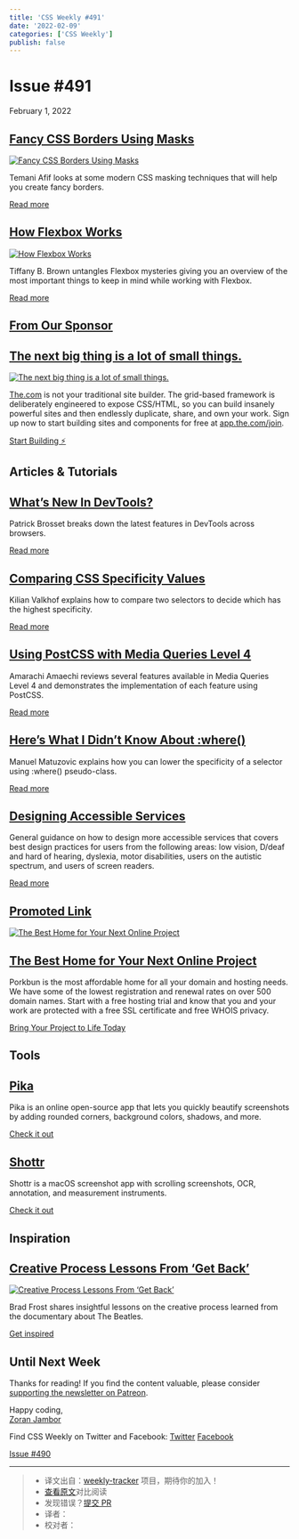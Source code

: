 ```yaml
---
title: 'CSS Weekly #491'
date: '2022-02-09'
categories: ['CSS Weekly']
publish: false
---
```

Issue #491
==========

February 1, 2022

[Fancy CSS Borders Using Masks](https://css-tricks.com/css-borders-using-masks/?utm_source=CSS-Weekly&utm_campaign=Issue-491&utm_medium=web)
--------------------------------------------------------------------------------------------------------------------------------------------

[![Fancy CSS Borders Using Masks](https://css-weekly.com/wp-content/uploads/2022/02/css-borders-using-masks.png)](https://css-tricks.com/css-borders-using-masks/?utm_source=CSS-Weekly&utm_campaign=Issue-491&utm_medium=web)

Temani Afif looks at some modern CSS masking techniques that will help you create fancy borders.

[Read more](https://css-tricks.com/css-borders-using-masks/?utm_source=CSS-Weekly&utm_campaign=Issue-491&utm_medium=web)

[How Flexbox Works](https://tiffanybbrown.com/2022/01/how-does-flexbox-work/index.html?utm_source=CSS-Weekly&utm_campaign=Issue-491&utm_medium=web)
---------------------------------------------------------------------------------------------------------------------------------------------------

[![How Flexbox Works](https://css-weekly.com/wp-content/uploads/2022/02/how-does-flexbox-work.png)](https://tiffanybbrown.com/2022/01/how-does-flexbox-work/index.html?utm_source=CSS-Weekly&utm_campaign=Issue-491&utm_medium=web)

Tiffany B. Brown untangles Flexbox mysteries giving you an overview of the most important things to keep in mind while working with Flexbox.

[Read more](https://tiffanybbrown.com/2022/01/how-does-flexbox-work/index.html?utm_source=CSS-Weekly&utm_campaign=Issue-491&utm_medium=web)

[From Our Sponsor](https://css-weekly.com/advertise)
----------------------------------------------------

[The next big thing is a lot of small things.](https://cssw.io/the-next-big-thing)
----------------------------------------------------------------------------------

[![The next big thing is a lot of small things.](https://css-weekly.com/wp-content/uploads/2022/02/the-next-big-thing-is-a-lot-of-small-things.png)](https://cssw.io/the-next-big-thing)

[The.com](https://cssw.io/the-next-big-thing) is not your traditional site builder. The grid-based framework is deliberately engineered to expose CSS/HTML, so you can build insanely powerful sites and then endlessly duplicate, share, and own your work. Sign up now to start building sites and components for free at [app.the.com/join](https://cssw.io/the-com-join).

[Start Building ⚡](https://cssw.io/the-next-big-thing)

Articles & Tutorials
--------------------

[What’s New In DevTools?](https://www.smashingmagazine.com/2022/01/devtools-updates-2022/?utm_source=CSS-Weekly&utm_campaign=Issue-491&utm_medium=web)
------------------------------------------------------------------------------------------------------------------------------------------------------

Patrick Brosset breaks down the latest features in DevTools across browsers.

[Read more](https://www.smashingmagazine.com/2022/01/devtools-updates-2022/?utm_source=CSS-Weekly&utm_campaign=Issue-491&utm_medium=web)

[Comparing CSS Specificity Values](https://kilianvalkhof.com/2022/css-html/comparing-css-specificity-values/?utm_source=CSS-Weekly&utm_campaign=Issue-491&utm_medium=web)
-------------------------------------------------------------------------------------------------------------------------------------------------------------------------

Kilian Valkhof explains how to compare two selectors to decide which has the highest specificity.

[Read more](https://kilianvalkhof.com/2022/css-html/comparing-css-specificity-values/?utm_source=CSS-Weekly&utm_campaign=Issue-491&utm_medium=web)

[Using PostCSS with Media Queries Level 4](https://blog.logrocket.com/using-postcss-media-queries-level4/?utm_source=CSS-Weekly&utm_campaign=Issue-491&utm_medium=web)
----------------------------------------------------------------------------------------------------------------------------------------------------------------------

Amarachi Amaechi reviews several features available in Media Queries Level 4 and demonstrates the implementation of each feature using PostCSS.

[Read more](https://blog.logrocket.com/using-postcss-media-queries-level4/?utm_source=CSS-Weekly&utm_campaign=Issue-491&utm_medium=web)

[Here’s What I Didn’t Know About :where()](https://www.matuzo.at/blog/2022/heres-what-i-didnt-know-about-where/?utm_source=CSS-Weekly&utm_campaign=Issue-491&utm_medium=web)
----------------------------------------------------------------------------------------------------------------------------------------------------------------------------

Manuel Matuzovic explains how you can lower the specificity of a selector using :where() pseudo-class.

[Read more](https://www.matuzo.at/blog/2022/heres-what-i-didnt-know-about-where/?utm_source=CSS-Weekly&utm_campaign=Issue-491&utm_medium=web)

[Designing Accessible Services](https://ukhomeoffice.github.io/accessibility-posters/?utm_source=CSS-Weekly&utm_campaign=Issue-491&utm_medium=web)
--------------------------------------------------------------------------------------------------------------------------------------------------

General guidance on how to design more accessible services that covers best design practices for users from the following areas: low vision, D/deaf and hard of hearing, dyslexia, motor disabilities, users on the autistic spectrum, and users of screen readers.

[Read more](https://ukhomeoffice.github.io/accessibility-posters/?utm_source=CSS-Weekly&utm_campaign=Issue-491&utm_medium=web)

[Promoted Link](https://css-weekly.com/advertise/#job-ad)
---------------------------------------------------------

[![The Best Home for Your Next Online Project](https://css-weekly.com/wp-content/uploads/2022/01/porkbun-bring-your-project-to-life-today1.png)](https://porkbun.com?utm_source=CSS_Weekly&utm_medium=Newsletter_Ad&utm_campaign=Q1_2022)

[The Best Home for Your Next Online Project](https://porkbun.com?utm_source=CSS_Weekly&utm_medium=Newsletter_Ad&utm_campaign=Q1_2022)
-------------------------------------------------------------------------------------------------------------------------------------

Porkbun is the most affordable home for all your domain and hosting needs. We have some of the lowest registration and renewal rates on over 500 domain names. Start with a free hosting trial and know that you and your work are protected with a free SSL certificate and free WHOIS privacy.

[Bring Your Project to Life Today](https://porkbun.com?utm_source=CSS_Weekly&utm_medium=Newsletter_Ad&utm_campaign=Q1_2022)

Tools
-----

[Pika](https://pika.rishimohan.me/?utm_source=CSS-Weekly&utm_campaign=Issue-491&utm_medium=web)
-----------------------------------------------------------------------------------------------

Pika is an online open-source app that lets you quickly beautify screenshots by adding rounded corners, background colors, shadows, and more.

[Check it out](https://pika.rishimohan.me/?utm_source=CSS-Weekly&utm_campaign=Issue-491&utm_medium=web)

[Shottr](https://shottr.cc/?utm_source=CSS-Weekly&utm_campaign=Issue-491&utm_medium=web)
----------------------------------------------------------------------------------------

Shottr is a macOS screenshot app with scrolling screenshots, OCR, annotation, and measurement instruments.

[Check it out](https://shottr.cc/?utm_source=CSS-Weekly&utm_campaign=Issue-491&utm_medium=web)

Inspiration
-----------

[Creative Process Lessons From ‘Get Back’](https://bradfrost.com/blog/post/creative-process-lessons-from-get-back/?utm_source=CSS-Weekly&utm_campaign=Issue-491&utm_medium=web)
-------------------------------------------------------------------------------------------------------------------------------------------------------------------------------

[![Creative Process Lessons From ‘Get Back’](https://css-weekly.com/wp-content/uploads/2022/02/creative-process-lessons-from-get-back.jpg)](https://bradfrost.com/blog/post/creative-process-lessons-from-get-back/?utm_source=CSS-Weekly&utm_campaign=Issue-491&utm_medium=web)

Brad Frost shares insightful lessons on the creative process learned from the documentary about The Beatles.

[Get inspired](https://bradfrost.com/blog/post/creative-process-lessons-from-get-back/?utm_source=CSS-Weekly&utm_campaign=Issue-491&utm_medium=web)

Until Next Week
---------------

Thanks for reading! If you find the content valuable, please consider [supporting the newsletter on Patreon](https://bit.ly/cssweekly-patreon).

Happy coding,  
[Zoran Jambor](https://twitter.com/ZoranJambor)

Find CSS Weekly on Twitter and Facebook: [Twitter](https://twitter.com/CSSWeekly) [Facebook](https://www.facebook.com/CSSWeekly)

[Issue #490](https://css-weekly.com/issue-490/)

---
> * 译文出自：[weekly-tracker](https://github.com/FEDarling/weekly-tracker) 项目，期待你的加入！
> * [查看原文](https://css-weekly.com/issue-491/)对比阅读
> * 发现错误？[提交 PR](https://github.com/FEDarling/weekly-tracker/blob/main/weeklys/css_weekly/491)
> * 译者：
> * 校对者：
